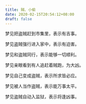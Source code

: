 ```yaml
---
title: 贼、小偷
date: 2020-02-15T20:54:12+08:00
draft: false
---
```


梦见把盗贼赶到市集里，表示有吉事。


梦见盗贼强行进入家中，表示有迫害。


梦见和盗贼同行，表示能够一切顺利。


梦见亲眼看到有人追赶着贼跑，为大凶。


梦见自己变成盗贼，表示所求皆必应。


梦见被人当作盗贼，表示能万事太平。


梦见盗贼自动入监狱，表示将逢凶事。
